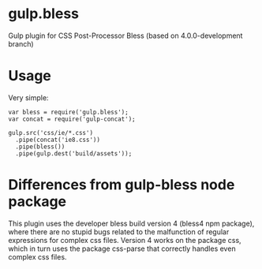 gulp.bless
==========
Gulp plugin for CSS Post-Processor Bless (based on 4.0.0-development branch)


Usage
=====

Very simple:


    var bless = require('gulp.bless');
    var concat = require('gulp-concat');

    gulp.src('css/ie/*.css')
      .pipe(concat('ie8.css'))
      .pipe(bless())
      .pipe(gulp.dest('build/assets'));
      
Differences from gulp-bless node package
===================================
This plugin uses the developer bless build version 4 (bless4 npm package), where there are no stupid bugs related to the malfunction of regular expressions for complex css files.
Version 4 works on the package css, which in turn uses the package css-parse that correctly handles even complex css files.
